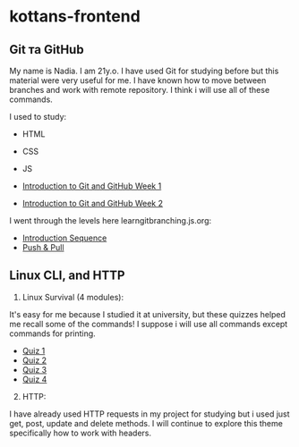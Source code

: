 # kottans-frontend

## Git та GitHub

My name is Nadia. I am 21y.o.
I have used Git for studying before but this material were very useful for me.
I have known how to move between branches and work with remote repository.
I think i will use all of these commands.

I used to study:
- HTML
- CSS
- JS

- [Introduction to Git and GitHub Week 1](/assets/img/Git_intro/IntroVC.jpg)
- [Introduction to Git and GitHub Week 2](/assets/img/Git_intro/UsingGit.jpg)

I went through the levels here learngitbranching.js.org:

- [Introduction Sequence](/assets/img/Git_intro/Git_Intro.jpg)
- [Push & Pull](/assets/img/Git_intro/git_intro2.jpg)

## Linux CLI, and HTTP

1. Linux Survival (4 modules):

It's easy for me because I studied it at university, but these quizzes helped me recall some of the commands!
I suppose i will use all commands except commands for printing.

- [Quiz 1](/assets/img/task_linux_cli/Quiz1.jpg)
- [Quiz 2](/assets/img/task_linux_cli/Quiz2.jpg)
- [Quiz 3](/assets/img/task_linux_cli/Quiz3.jpg)
- [Quiz 4](/assets/img/task_linux_cli/Quiz4.jpg)

2. HTTP:

I have already used HTTP requests in my project for studying but i used just get, post, update and delete methods.
I will continue to explore this theme specifically how to work with headers.

